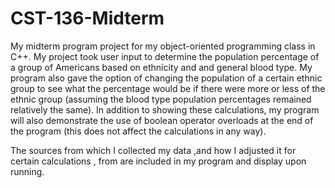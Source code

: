 # CST-136-Midterm
My midterm program project for my object-oriented programming class in C++. My project took user input to determine the population percentage of a group of Americans based on ethnicity and and general blood type. My program also gave the option of changing the population of a certain ethnic group to see what the percentage would be if there were more or less of the ethnic group (assuming the blood type population percentages remained relatively the same). In addition to showing these calculations, my program will also demonstrate the use of boolean operator overloads at the end of the program (this does not affect the calculations in any way).

The sources from which I collected my data ,and how I adjusted it for certain calculations , from are included in my program and display upon running.
